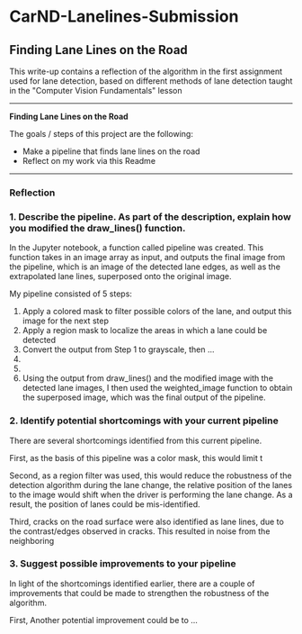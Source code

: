 # CarND-Lanelines-Submission

## **Finding Lane Lines on the Road** 

This write-up contains a reflection of the algorithm in the first assignment used for lane detection, based on different methods of lane detection taught in the "Computer Vision Fundamentals" lesson 

---

**Finding Lane Lines on the Road**

The goals / steps of this project are the following:
* Make a pipeline that finds lane lines on the road
* Reflect on my work via this Readme

---

### Reflection

### 1. Describe the pipeline. As part of the description, explain how you modified the draw_lines() function.

In the Jupyter notebook, a function called pipeline was created. This function takes in an image array as input, and outputs the final image from the pipeline, which is an image of the detected lane edges, as well as the extrapolated lane lines, superposed onto the original image. 

My pipeline consisted of 5 steps:

1. Apply a colored mask to filter possible colors of the lane, and output this image for the next step
2. Apply a region mask to localize the areas in which a lane could be detected 
3. Convert the output from Step 1 to grayscale, then ...
4. 
5. 
6. Using the output from draw_lines() and the modified image with the detected lane images, I then used the weighted_image function to obtain the superposed image, which was the final output of the pipeline. 

### 2. Identify potential shortcomings with your current pipeline

There are several shortcomings identified from this current pipeline. 

First, as the basis of this pipeline was a color mask, this would limit t

Second, as a region filter was used, this would reduce the robustness of the detection algorithm during the lane change, the relative position of the lanes to the image would shift when the driver is performing the lane change. As a result, the position of lanes could be mis-identified. 

Third, cracks on the road surface were also identified as lane lines, due to the contrast/edges observed in cracks. This resulted in noise from the neighboring 

### 3. Suggest possible improvements to your pipeline

In light of the shortcomings identified earlier, there are a couple of improvements that could be made to strengthen the robustness of the algorithm. 

First, 
Another potential improvement could be to ...
